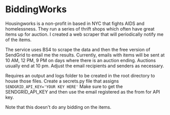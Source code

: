 # BiddingWorks

Housingworks is a non-profit in based in NYC that fights AIDS and homelessness. They run a series of thrift shops which often have great items up for auction. I created a web scraper that will periodically notify me of the items. 

The service uses BS4 to scrape the data and then the free version of SendGrid to email me the results.
Currently, emails with items will be sent at 10 AM, 12 PM, 9 PM on days where there is an auction ending. Auctions usually end at 10 pm.
Adjust the email recipients and senders as necessary.

Requires an output and logs folder to be created in the root directory to house those files.
Create a secrets.py file that assigns `SENDGRID_API_KEY='YOUR KEY HERE'` Make sure to get the SENDGRID_API_KEY and then use the email registered as the from for API key.

Note that this doesn't do any bidding on the items.


